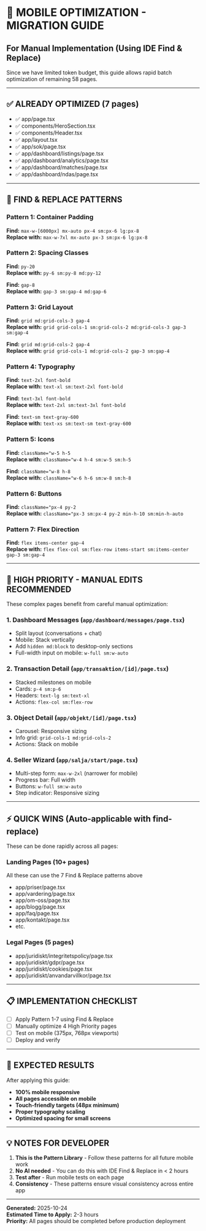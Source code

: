 # 📱 MOBILE OPTIMIZATION - MIGRATION GUIDE

## For Manual Implementation (Using IDE Find & Replace)

Since we have limited token budget, this guide allows rapid batch optimization of remaining 58 pages.

---

## ✅ ALREADY OPTIMIZED (7 pages)
- ✅ app/page.tsx
- ✅ components/HeroSection.tsx
- ✅ components/Header.tsx
- ✅ app/layout.tsx
- ✅ app/sok/page.tsx
- ✅ app/dashboard/listings/page.tsx
- ✅ app/dashboard/analytics/page.tsx
- ✅ app/dashboard/matches/page.tsx
- ✅ app/dashboard/ndas/page.tsx

---

## 🔧 FIND & REPLACE PATTERNS

### Pattern 1: Container Padding
**Find:** `max-w-[6000px] mx-auto px-4 sm:px-6 lg:px-8`  
**Replace with:** `max-w-7xl mx-auto px-3 sm:px-6 lg:px-8`

### Pattern 2: Spacing Classes
**Find:** `py-20`  
**Replace with:** `py-6 sm:py-8 md:py-12`

**Find:** `gap-8`  
**Replace with:** `gap-3 sm:gap-4 md:gap-6`

### Pattern 3: Grid Layout
**Find:** `grid md:grid-cols-3 gap-4`  
**Replace with:** `grid grid-cols-1 sm:grid-cols-2 md:grid-cols-3 gap-3 sm:gap-4`

**Find:** `grid md:grid-cols-2 gap-4`  
**Replace with:** `grid grid-cols-1 md:grid-cols-2 gap-3 sm:gap-4`

### Pattern 4: Typography
**Find:** `text-2xl font-bold`  
**Replace with:** `text-xl sm:text-2xl font-bold`

**Find:** `text-3xl font-bold`  
**Replace with:** `text-2xl sm:text-3xl font-bold`

**Find:** `text-sm text-gray-600`  
**Replace with:** `text-xs sm:text-sm text-gray-600`

### Pattern 5: Icons
**Find:** `className="w-5 h-5`  
**Replace with:** `className="w-4 h-4 sm:w-5 sm:h-5`

**Find:** `className="w-8 h-8`  
**Replace with:** `className="w-6 h-6 sm:w-8 sm:h-8`

### Pattern 6: Buttons
**Find:** `className="px-4 py-2`  
**Replace with:** `className="px-3 sm:px-4 py-2 min-h-10 sm:min-h-auto`

### Pattern 7: Flex Direction
**Find:** `flex items-center gap-4`  
**Replace with:** `flex flex-col sm:flex-row items-start sm:items-center gap-3 sm:gap-4`

---

## 🎯 HIGH PRIORITY - MANUAL EDITS RECOMMENDED

These complex pages benefit from careful manual optimization:

### 1. Dashboard Messages (`app/dashboard/messages/page.tsx`)
- Split layout (conversations + chat)
- Mobile: Stack vertically
- Add `hidden md:block` to desktop-only sections
- Full-width input on mobile: `w-full sm:w-auto`

### 2. Transaction Detail (`app/transaktion/[id]/page.tsx`)
- Stacked milestones on mobile
- Cards: `p-4 sm:p-6`
- Headers: `text-lg sm:text-xl`
- Actions: `flex-col sm:flex-row`

### 3. Object Detail (`app/objekt/[id]/page.tsx`)
- Carousel: Responsive sizing
- Info grid: `grid-cols-1 md:grid-cols-2`
- Actions: Stack on mobile

### 4. Seller Wizard (`app/salja/start/page.tsx`)
- Multi-step form: `max-w-2xl` (narrower for mobile)
- Progress bar: Full width
- Buttons: `w-full sm:w-auto`
- Step indicator: Responsive sizing

---

## ⚡ QUICK WINS (Auto-applicable with find-replace)

These can be done rapidly across all pages:

### Landing Pages (10+ pages)
All these can use the 7 Find & Replace patterns above
- app/priser/page.tsx
- app/vardering/page.tsx
- app/om-oss/page.tsx
- app/blogg/page.tsx
- app/faq/page.tsx
- app/kontakt/page.tsx
- etc.

### Legal Pages (5 pages)
- app/juridiskt/integritetspolicy/page.tsx
- app/juridiskt/gdpr/page.tsx
- app/juridiskt/cookies/page.tsx
- app/juridiskt/anvandarvillkor/page.tsx

---

## 📋 IMPLEMENTATION CHECKLIST

- [ ] Apply Pattern 1-7 using Find & Replace
- [ ] Manually optimize 4 High Priority pages
- [ ] Test on mobile (375px, 768px viewports)
- [ ] Deploy and verify

---

## 🚀 EXPECTED RESULTS

After applying this guide:
- **100% mobile responsive**
- **All pages accessible on mobile**
- **Touch-friendly targets (48px minimum)**
- **Proper typography scaling**
- **Optimized spacing for small screens**

---

## 💡 NOTES FOR DEVELOPER

1. **This is the Pattern Library** - Follow these patterns for all future mobile work
2. **No AI needed** - You can do this with IDE Find & Replace in < 2 hours
3. **Test after** - Run mobile tests on each page
4. **Consistency** - These patterns ensure visual consistency across entire app

---

**Generated:** 2025-10-24  
**Estimated Time to Apply:** 2-3 hours  
**Priority:** All pages should be completed before production deployment
